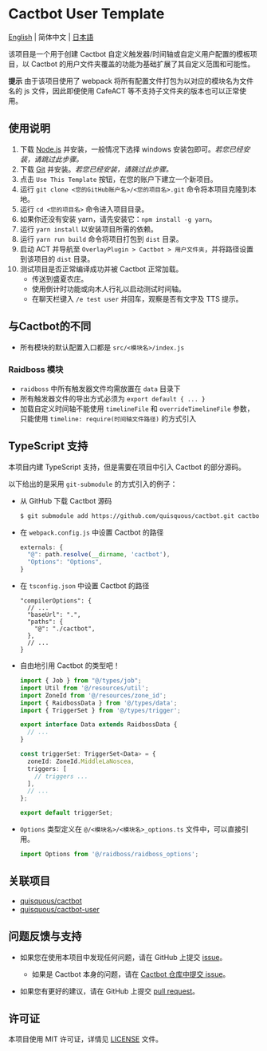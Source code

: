 # Cactbot User Template

[English](README.md) | 简体中文  | [日本語](README.ja-JP.md)

该项目是一个用于创建 Cactbot 自定义触发器/时间轴或自定义用户配置的模板项目，以 Cactbot 的用户文件夹覆盖的功能为基础扩展了其自定义范围和可能性。

**提示** 由于该项目使用了 webpack 将所有配置文件打包为以对应的模块名为文件名的 js 文件，因此即便使用 CafeACT 等不支持子文件夹的版本也可以正常使用。

## 使用说明

1. 下载 [Node.js](https://nodejs.org/zh-cn/download/) 并安装，一般情况下选择 windows 安装包即可。*若您已经安装，请跳过此步骤。*
1. 下载 [Git](https://git-scm.com/download/win) 并安装。*若您已经安装，请跳过此步骤。*
1. 点击 `Use This Template` 按钮，在您的账户下建立一个新项目。
1. 运行 `git clone <您的GitHub账户名>/<您的项目名>.git` 命令将本项目克隆到本地。
1. 运行 `cd <您的项目名>` 命令进入项目目录。
1. 如果你还没有安装 yarn，请先安装它：`npm install -g yarn`。
1. 运行 `yarn install` 以安装项目所需的依赖。
1. 运行 `yarn run build` 命令将项目打包到 `dist` 目录。
1. 启动 ACT 并导航至 `OverlayPlugin > Cactbot > 用户文件夹`，并将路径设置到该项目的 `dist` 目录。
1. 测试项目是否正常编译成功并被 Cactbot 正常加载。
    - 传送到盛夏农庄。
    - 使用倒计时功能或向木人行礼以启动测试时间轴。
    - 在聊天栏键入 `/e test user` 并回车，观察是否有文字及 TTS 提示。

## 与Cactbot的不同

  - 所有模块的默认配置入口都是 `src/<模块名>/index.js`

### Raidboss 模块
  - `raidboss` 中所有触发器文件均需放置在 `data` 目录下
  - 所有触发器文件的导出方式必须为 `export default { ... }`
  - 加载自定义时间轴不能使用 `timelineFile` 和 `overrideTimelineFile` 参数，只能使用 `timeline: require(时间轴文件路径)` 的方式引入

## TypeScript 支持

本项目内建 TypeScript 支持，但是需要在项目中引入 Cactbot 的部分源码。

以下给出的是采用 `git-submodule` 的方式引入的例子：

- 从 GitHub 下载 Cactbot 源码

  ```bash
  $ git submodule add https://github.com/quisquous/cactbot.git cactbot
  ```

- 在 `webpack.config.js` 中设置 Cactbot 的路径

  ```js
  externals: {
    "@": path.resolve(__dirname, 'cactbot'),
    "Options": "Options",
  }
  ```

- 在 `tsconfig.json` 中设置 Cactbot 的路径

  ```jsonc
  "compilerOptions": {
    // ...
    "baseUrl": ".",
    "paths": {
      "@": "./cactbot",
    },
    // ...
  }
  ```

- 自由地引用 Cactbot 的类型吧！

  ```typescript
  import { Job } from "@/types/job";
  import Util from '@/resources/util';
  import ZoneId from '@/resources/zone_id';
  import { RaidbossData } from '@/types/data';
  import { TriggerSet } from '@/types/trigger';

  export interface Data extends RaidbossData {
    // ...
  }

  const triggerSet: TriggerSet<Data> = {
    zoneId: ZoneId.MiddleLaNoscea,
    triggers: [
      // triggers ...
    ],
    // ...
  };

  export default triggerSet;
  ```

- `Options` 类型定义在 `@/<模块名>/<模块名>_options.ts` 文件中，可以直接引用。

  ```typescript
  import Options from '@/raidboss/raidboss_options';
  ```

## 关联项目

  - [quisquous/cactbot](https://github.com/quisquous/cactbot)
  - [quisquous/cactbot-user](https://github.com/quisquous/cactbot-user)

## 问题反馈与支持

  - 如果您在使用本项目中发现任何问题，请在 GitHub 上提交 [issue](https://github.com/MaikoTan/cactbot-user-template/issues)。

      - 如果是 Cactbot 本身的问题，请在 [Cactbot 仓库中提交 issue](https://github.com/quisquous/cactbot/issues)。

  - 如果您有更好的建议，请在 GitHub 上提交 [pull request](https://github.com/MaikoTan/cactbot-user-template/pulls)。

## 许可证

本项目使用 MIT 许可证，详情见 [LICENSE](LICENSE) 文件。
